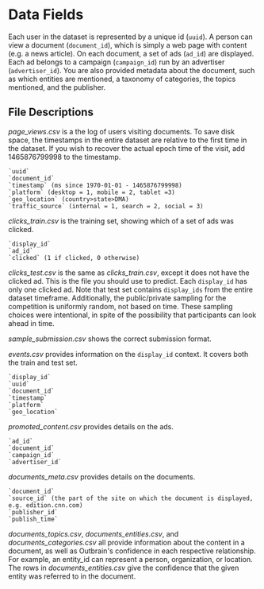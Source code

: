 # Data Fields

Each user in the dataset is represented by a unique id (`uuid`). A person can view a document (`document_id`), which is simply a web page with content (e.g.  a news article). On each document, a set of ads (`ad_id`) are displayed. Each ad belongs to a campaign (`campaign_id`) run by an advertiser (`advertiser_id`). You are also provided metadata about the document, such as which entities are mentioned, a taxonomy of categories, the topics mentioned, and the publisher.

## File Descriptions

*page_views.csv* is a the log of users visiting documents. To save disk space, the timestamps in the entire dataset are relative to the first time in the dataset. If you wish to recover the actual epoch time of the visit, add 1465876799998 to the timestamp.

    `uuid`
    `document_id`
    `timestamp` (ms since 1970-01-01 - 1465876799998)
    `platform` (desktop = 1, mobile = 2, tablet =3)
    `geo_location` (country>state>DMA)
    `traffic_source` (internal = 1, search = 2, social = 3)

*clicks_train.csv* is the training set, showing which of a set of ads was clicked.

    `display_id`
    `ad_id`
    `clicked` (1 if clicked, 0 otherwise)

*clicks_test.csv* is the same as *clicks_train.csv*, except it does not have the clicked ad. This is the file you should use to predict. Each `display_id` has only one clicked ad. Note that test set contains `display_ids` from the entire dataset timeframe. Additionally, the public/private sampling for the competition is uniformly random, not based on time. These sampling choices were intentional, in spite of the possibility that participants can look ahead in time.

*sample_submission.csv* shows the correct submission format.

*events.csv* provides information on the `display_id` context. It covers both the train and test set.

    `display_id`
    `uuid`
    `document_id`
    `timestamp`
    `platform`
    `geo_location`

*promoted_content.csv* provides details on the ads.

    `ad_id`
    `document_id`
    `campaign_id`
    `advertiser_id`

*documents_meta.csv* provides details on the documents.

    `document_id`
    `source_id` (the part of the site on which the document is displayed, e.g. edition.cnn.com)
    `publisher_id`
    `publish_time`

*documents_topics.csv*, *documents_entities.csv*, and *documents_categories.csv* all provide information about the content in a document, as well as Outbrain's confidence in each respective relationship. For example, an entity_id can represent a person, organization, or location. The rows in *documents_entities.csv* give the confidence that the given entity was referred to in the document.
